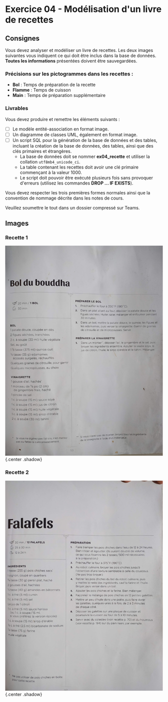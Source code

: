 # Exercice 04 - Modélisation d'un livre de recettes

## Consignes

Vous devez analyser et modéliser un livre de recettes. Les deux images suivantes vous indiquent ce qui doit être inclus dans la base de données. **Toutes les informations** présentées doivent être sauvegardées.

### Précisions sur les pictogrammes dans les recettes :

- **Bol** : Temps de préparation de la recette
- **Flamme** : Temps de cuisson
- **Main** : Temps de préparation supplémentaire

### Livrables

Vous devez produire et remettre les éléments suivants :

- [ ] Le modèle entité-association en format image.
- [ ] Un diagramme de classes UML, également en format image.
- [ ] Un script SQL pour la génération de la base de données et des tables, incluant la création de la base de données, des tables, ainsi que des clés primaires et étrangères.
  - La base de données doit se nommer **ex04_recette** et utiliser la collation `utf8mb4_unicode_ci`.
  - La table contenant les recettes doit avoir une clé primaire commençant à la valeur 1000.
  - Le script doit pouvoir être exécuté plusieurs fois sans provoquer d'erreurs (utilisez les commandes **DROP ... IF EXISTS**).

Vous devez respecter les trois premières formes normales ainsi que la convention de nommage décrite dans les notes de cours.

Veuillez soumettre le tout dans un dossier compressé sur Teams.

## Images

### Recette 1

![Recette01](../images/ex04_a.jpg){.center .shadow}

### Recette 2

![Recette02](../images/ex04_b.jpg){.center .shadow}
